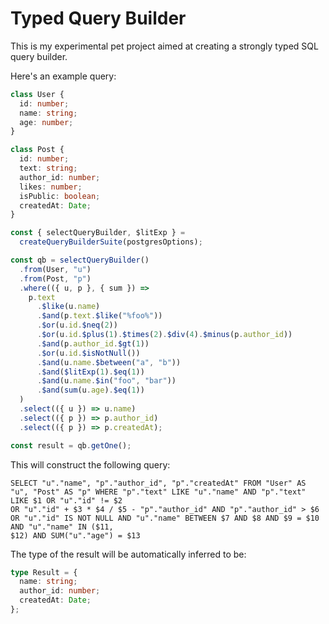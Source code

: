 # Typed Query Builder

This is my experimental pet project aimed at creating a strongly typed SQL query builder.

Here's an example query:

```typescript
class User {
  id: number;
  name: string;
  age: number;
}

class Post {
  id: number;
  text: string;
  author_id: number;
  likes: number;
  isPublic: boolean;
  createdAt: Date;
}

const { selectQueryBuilder, $litExp } =
  createQueryBuilderSuite(postgresOptions);

const qb = selectQueryBuilder()
  .from(User, "u")
  .from(Post, "p")
  .where(({ u, p }, { sum }) =>
    p.text
      .$like(u.name)
      .$and(p.text.$like("%foo%"))
      .$or(u.id.$neq(2))
      .$or(u.id.$plus(1).$times(2).$div(4).$minus(p.author_id))
      .$and(p.author_id.$gt(1))
      .$or(u.id.$isNotNull())
      .$and(u.name.$between("a", "b"))
      .$and($litExp(1).$eq(1))
      .$and(u.name.$in("foo", "bar"))
      .$and(sum(u.age).$eq(1))
  )
  .select(({ u }) => u.name)
  .select(({ p }) => p.author_id)
  .select(({ p }) => p.createdAt);

const result = qb.getOne();
```

This will construct the following query:

```postgres-sql
SELECT "u"."name", "p"."author_id", "p"."createdAt" FROM "User" AS "u", "Post" AS "p" WHERE "p"."text" LIKE "u"."name" AND "p"."text" LIKE $1 OR "u"."id" != $2
OR "u"."id" + $3 * $4 / $5 - "p"."author_id" AND "p"."author_id" > $6 OR "u"."id" IS NOT NULL AND "u"."name" BETWEEN $7 AND $8 AND $9 = $10 AND "u"."name" IN ($11,
$12) AND SUM("u"."age") = $13
```

The type of the result will be automatically inferred to be:

```typescript
type Result = {
  name: string;
  author_id: number;
  createdAt: Date;
};
```
